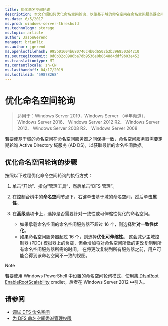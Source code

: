 ```yaml
---
title: 优化命名空间轮询
description: 本文介绍如何优化命名空间轮询，以使基于域的命名空间在命名空间服务器之间保持一致
ms.date: 6/5/2017
ms.prod: windows-server-threshold
ms.technology: storage
ms.topic: article
author: JasonGerend
manager: brianlic
ms.author: jgerend
ms.openlocfilehash: 995b01604b680746c4b0d6502b3b3968503d4210
ms.sourcegitcommit: 0d0b32c8986ba7db9536e0b8648d4ddf9b03e452
ms.translationtype: MT
ms.contentlocale: zh-CN
ms.lasthandoff: 04/17/2019
ms.locfileid: "59878268"
---
```

# <a name="optimize-namespace-polling"></a>优化命名空间轮询

> 适用于：Windows Server 2019，Windows Server （半年频道）、 Windows Server 2016、 Windows Server 2012 R2、 Windows Server 2012、 Windows Server 2008 R2、 Windows Server 2008

若要使基于域的命名空间在命名空间服务器之间保持一致，命名空间服务器需要定期轮询 Active Directory 域服务 (AD DS)，以获取最新的命名空间数据。 

## <a name="to-optimize-namespace-polling"></a>优化命名空间轮询的步骤

按照以下过程优化命令空间轮询的执行方式：

1.  单击“开始”、指向“管理工具”，然后单击“DFS 管理”。

2.  在控制台树中的**命名空间**节点下，右键单击基于域的命名空间，然后单击**属性**。

3.  在**高级**选项卡上，选择是否需要针对一致性或可伸缩性优化的命名空间。

    -   如果承载命名空间的命名空间服务器不超过 16 个，则选择**针对一致性优化**。
    -   如果命名空间服务器超过 16 个，则选择**优化可伸缩性**。 这会减少主域控制器 (PDC) 模拟器上的负载，但会增加将对命名空间所做的更改复制到所有命名空间服务器所需的时间。 在将更改复制到所有服务器之前，用户可能会得到该命名空间不一致的视图。

> [!NOTE]
> 若要使用 Windows PowerShell 中设置的命名空间轮询模式，使用[集 DfsnRoot EnableRootScalability](https://technet.microsoft.com/library/jj884281.aspx) cmdlet，后者在 Windows Server 2012 中引入。

## <a name="see-also"></a>请参阅

-   [调试 DFS 命名空间](tuning-dfs-namespaces.md)
-   [为 DFS 命名空间委派管理权限](delegate-management-permissions-for-dfs-namespaces.md)